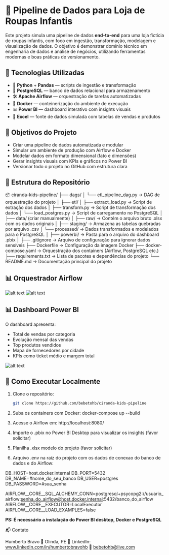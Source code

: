 # 🧵 Pipeline de Dados para Loja de Roupas Infantis

Este projeto simula uma pipeline de dados **end-to-end** para uma loja fictícia de roupas infantis, com foco em ingestão, transformação, modelagem e visualização de dados. O objetivo é demonstrar domínio técnico em engenharia de dados e análise de negócios, utilizando ferramentas modernas e boas práticas de versionamento.

## 🚀 Tecnologias Utilizadas

- 🐍 **Python** + **Pandas** — scripts de ingestão e transformação
- 🐘 **PostgreSQL** — banco de dados relacional para armazenamento
- 🛠️ **Apache Airflow** — orquestração de tarefas automatizadas
- 🐳 **Docker** — conteinerização do ambiente de execução
- 📊 **Power BI** — dashboard interativo com insights visuais
- 📁 **Excel** — fonte de dados simulada com tabelas de vendas e produtos

## 🧠 Objetivos do Projeto

- Criar uma pipeline de dados automatizada e modular
- Simular um ambiente de produção com Airflow e Docker
- Modelar dados em formato dimensional (fato e dimensões)
- Gerar insights visuais com KPIs e gráficos no Power BI
- Versionar todo o projeto no GitHub com estrutura clara

## 📁 Estrutura do Repositório

📦 ciranda-kids-pipeline/
├── dags/
│ └── etl_pipeline_dag.py → DAG de orquestração do projeto
│
├── etl/
│ ├── extract_load.py → Script de extração dos dados
│ ├── transform.py → Script de transformação dos dados
│ └── load_postgres.py → Script de carregamento no PostgreSQL
│
├── data/ (criar manualmente)
│ ├── raw/ → Contém o arquivo bruto .xlsx com os dados originais
│ ├── staging/ → Armazena as tabelas quebradas por arquivo .csv
│ └── processed/ → Dados transformados e modelados para o PostgreSQL
│
├── powerbi/ → Pasta para o arquivo do dashboard .pbix
│
├── .gitignore → Arquivo de configuração para ignorar dados sensíveis
├── Dockerfile → Configuração da imagem Docker
├── docker-compose.yaml → Orquestração dos containers (Airflow, PostgreSQL etc.)
├── requirements.txt → Lista de pacotes e dependências do projeto
└── README.md → Documentação principal do projeto

## 📊 Orquestrador Airflow

![alt text](image-1.png)
![alt text](image-2.png)

## 📊 Dashboard Power BI

O dashboard apresenta:

- Total de vendas por categoria
- Evolução mensal das vendas
- Top produtos vendidos
- Mapa de fornecedores por cidade
- KPIs como ticket médio e margem total

![alt text](image.png)

## 🧪 Como Executar Localmente

1. Clone o repositório:
   ```bash
   git clone https://github.com/bebetohb/ciranda-kids-pipeline

2. Suba os containers com Docker:
    docker-compose up --build

3. Acesse o Airflow em: http://localhost:8080/

4. Importe o .pbix no Power BI Desktop para visualizar os insights (favor solicitar)

5. Planilha .xlsx modelo do projeto (favor solicitar)

6. Arquivo .env na raiz do projeto com os dados de conexao do banco de dados e do Airflow:

DB_HOST=host.docker.internal
DB_PORT=5432
DB_NAME=#nome_do_seu_banco
DB_USER=postgres
DB_PASSWORD=#sua_senha

AIRFLOW__CORE__SQL_ALCHEMY_CONN=postgresql+psycopg2://usuario_airflow:senha_do_airflow@host.docker.internal:5432/banco_do_airflow
AIRFLOW__CORE__EXECUTOR=LocalExecutor
AIRFLOW__CORE__LOAD_EXAMPLES=false


**PS: É necessário a instalação do Power BI desktop, Docker e PostgreSQL**

📬 Contato

Humberto Bravo
📍 Olinda, PE
🔗 LinkedIn: www.linkedin.com/in/humbertobravohb
📧 bebetohb@live.com
